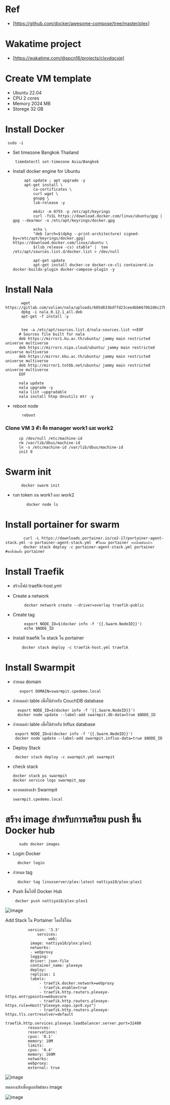 # Ref
- [https://github.com/docker/awesome-compose/tree/master/plex]
# Wakatime project
- [https://wakatime.com/@spcn16/projects/clxvdqcsje]

# Create VM template
*  Ubuntu 22.04
*  CPU 2 cores
*  Memory 2024 MB
*  Storege 32 GB
# Install Docker

     sudo -i
* Set timezone Bangkok Thailand

       timedatectl set-timezone Asia/Bangkok
* Install docker engine for Ubuntu

           apt update ; apt upgrade -y
           apt-get install \
               ca-certificates \
               curl wget \
               gnupg \
               lsb-release -y
               
               mkdir -m 0755 -p /etc/apt/keyrings
               curl -fsSL https://download.docker.com/linux/ubuntu/gpg | gpg --dearmor -o /etc/apt/keyrings/docker.gpg
               
               echo \
               "deb [arch=$(dpkg --print-architecture) signed-by=/etc/apt/keyrings/docker.gpg] https://download.docker.com/linux/ubuntu \
               $(lsb_release -cs) stable" |  tee /etc/apt/sources.list.d/docker.list > /dev/null
               
               apt-get update
               apt-get install docker-ce docker-ce-cli containerd.io docker-buildx-plugin docker-compose-plugin -y
       
 # Install Nala
           wget https://gitlab.com/volian/nala/uploads/605d833bdffd23cee4bb6670b2d6c27b/nala_0.12.1_all.deb
           dpkg -i nala_0.12.1_all.deb 
           apt-get -f install -y  
           
           
           tee -a /etc/apt/sources.list.d/nala-sources.list <<EOF 
          # Sources file built for nala
          deb https://mirror1.ku.ac.th/ubuntu/ jammy main restricted universe multiverse
          deb https://mirrors.nipa.cloud/ubuntu/ jammy main restricted universe multiverse
          deb https://mirror.kku.ac.th/ubuntu/ jammy main restricted universe multiverse
          deb http://mirror1.totbb.net/ubuntu/ jammy main restricted universe multiverse
          EOF
          
          nala update  
          nala upgrade -y 
          nala list —upgradable
          nala install htop dnsutils mtr -y
* reboot node

          reboot
### Clone VM 3 ตัว คือ manager work1 และ work2

          cp /dev/null /etc/machine-id
          rm /var/lib/dbus/machine-id
          ln -s /etc/machine-id /var/lib/dbus/machine-id
          init 0

# Swarm init
           docker swarm init
* run token บน work1 และ work2

            docker node ls
            
# Install portainer for swarm
            curl -L https://downloads.portainer.io/ce2-17/portainer-agent-stack.yml -o portainer-agent-stack.yml  #โหลด portainer จากลิ้งค์ดังกล่าว 
            docker stack deploy -c portainer-agent-stack.yml portainer  #คำสั่งติดตั้ง portainer
      
# Install Traefik
* สร้างไฟล์ traefik-host.yml
* Create a network

           docker network create --driver=overlay traefik-public
           
* Create tag 

           export NODE_ID=$(docker info -f '{{.Swarm.NodeID}}')
           echo $NODE_ID
* Install traefik ใน stack ใน portainer

          docker stack deploy -c traefik-host.yml traefik
          
# Install Swarmpit
* กำหนด domain

         export DOMAIN=swarmpit.cpedemo.local
     
* กำหนดค่า lable เพื่อใช้สำหรับ CouchDB database

        export NODE_ID=$(docker info -f '{{.Swarm.NodeID}}')
        docker node update --label-add swarmpit.db-data=true $NODE_ID
     
* กำหนดค่า lable เพื่อใช้สำหรับ Influx database

       export NODE_ID=$(docker info -f '{{.Swarm.NodeID}}')
       docker node update --label-add swarmpit.influx-data=true $NODE_ID
     
* Deploy Stack 

       docker stack deploy -c swarmpit.yml swarmpit
     
* check stack 

      docker stack ps swarmpit
      docker service logs swarmpit_app
      
* ลองทดสอบเข้า Swarmpit

      swarmpit.cpedemo.local
     
# สร้าง image สำหรับการเตรียม push ขึ้น Docker hub

          sudo docker images
       
  * Login Docker
  
          docker login
      
  * กำหนด tag
          
          docker tag linuxserver/plex:latest nattiya18/plex:plex1
  
  * Push ขึ้นไปที่ Docker Hub 
  
         docker push nattiya18/plex:plex1

![image](https://user-images.githubusercontent.com/119166253/224608019-29e50de9-4bf4-49fd-b8c0-282fade806b8.png)

  Add Stack ใน Portainer โดยใช้โค้ด
       
              version: '3.3' 
                  services:
                       web: 
               image: nattiya18/plex:plex1
               networks: 
               - webproxy 
               logging:
               driver: json-file
               container_name: plexeye
               deploy: 
               replicas: 1 
               labels: 
                   - traefik.docker.network=webproxy
                   - traefik.enable=true
                   - traefik.http.routers.plexeye-https.entrypoints=websecure
                   - traefik.http.routers.plexeye-https.rule=Host("plexeye.xops.ipv9.xyz")
                   - traefik.http.routers.plexeye-https.tls.certresolver=default
                   - traefik.http.services.plexeye.loadbalancer.server.port=32400
              resources: 
              reservations: 
              cpus: '0.1'
              memory: 10M
              limits: 
              cpus: '0.4'
              memory: 160M
              networks: 
              webproxy: 
              external: true
    
   ![image](https://user-images.githubusercontent.com/119166253/224608261-6eadfd5b-746e-40df-ae15-9788c915ef96.png)
   
   
ทดลองเข้าเพื่อดูผลลัพธ์ของ image 

![image](https://user-images.githubusercontent.com/119166253/224609171-6d60f1b3-f03f-4a15-ac4c-b378ef696170.png)

